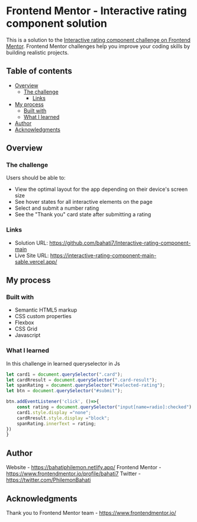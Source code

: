 # Frontend Mentor - Interactive rating component solution

This is a solution to the [Interactive rating component challenge on Frontend Mentor](https://www.frontendmentor.io/challenges/interactive-rating-component-koxpeBUmI). Frontend Mentor challenges help you improve your coding skills by building realistic projects. 

## Table of contents

- [Overview](#overview)
  - [The challenge](#the-challenge)
    - [Links](#links)
- [My process](#my-process)
  - [Built with](#built-with)
  - [What I learned](#what-i-learned)
- [Author](#author)
- [Acknowledgments](#acknowledgments)



## Overview

### The challenge

Users should be able to:

- View the optimal layout for the app depending on their device's screen size
- See hover states for all interactive elements on the page
- Select and submit a number rating
- See the "Thank you" card state after submitting a rating


### Links

- Solution URL: https://github.com/bahati7/Interactive-rating-component-main
- Live Site URL: https://interactive-rating-component-main-sable.vercel.app/

## My process

### Built with

- Semantic HTML5 markup
- CSS custom properties
- Flexbox
- CSS Grid
- Javascript


### What I learned

In this challenge in learned queryselector in Js


```js
let card1 = document.querySelector(".card");
let cardRresult = document.querySelector(".card-result");
let spanRating = document.querySelector("#selected-rating");
let btn = document.querySelector("#submit");

btn.addEventListener('click', ()=>{
    const rating = document.querySelector("input[name=radio]:checked").value;
    card1.style.display ="none";
    cardRresult.style.display ="block";
    spanRating.innerText = rating;
})
}
```



## Author

Website - https://bahatiphilemon.netlify.app/
Frontend Mentor - https://www.frontendmentor.io/profile/bahati7
Twitter - https://twitter.com/PhilemonBahati


## Acknowledgments

Thank you to Frontend Mentor team - https://www.frontendmentor.io/

